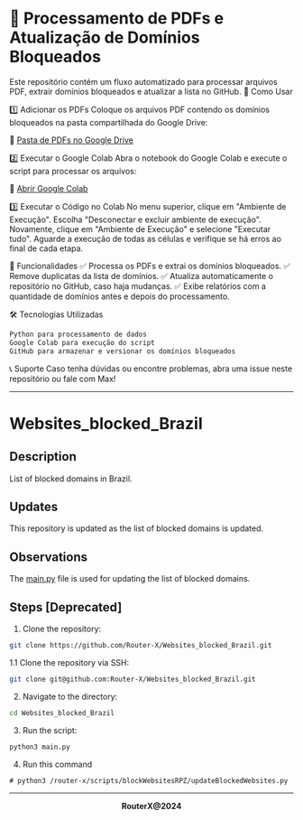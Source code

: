 # 🚀 Processamento de PDFs e Atualização de Domínios Bloqueados
Este repositório contém um fluxo automatizado para processar arquivos PDF, extrair domínios bloqueados e atualizar a lista no GitHub.
📂 Como Usar

1️⃣ Adicionar os PDFs
Coloque os arquivos PDF contendo os domínios bloqueados na pasta compartilhada do Google Drive:

🔗  [Pasta de PDFs no Google Drive](https://drive.google.com/drive/folders/1kUJhm_cG2Macb0MLWUi7pD66cm8YptUk?usp=drive_link) 

2️⃣ Executar o Google Colab
Abra o notebook do Google Colab e execute o script para processar os arquivos:

🔗 [Abrir Google Colab](https://colab.research.google.com/drive/1W6MpJYoxu5FW7SVGPQuWGei4QcXBf0A0?usp=drive_link) 

3️⃣ Executar o Código no Colab
No menu superior, clique em "Ambiente de Execução".
Escolha "Desconectar e excluir ambiente de execução".
Novamente, clique em "Ambiente de Execução" e selecione "Executar tudo".
Aguarde a execução de todas as células e verifique se há erros ao final de cada etapa.

📌 Funcionalidades
✅ Processa os PDFs e extrai os domínios bloqueados.
✅ Remove duplicatas da lista de domínios.
✅ Atualiza automaticamente o repositório no GitHub, caso haja mudanças.
✅ Exibe relatórios com a quantidade de domínios antes e depois do processamento.

🛠 Tecnologias Utilizadas
```bash
Python para processamento de dados
Google Colab para execução do script
GitHub para armazenar e versionar os domínios bloqueados
```

📞 Suporte
Caso tenha dúvidas ou encontre problemas, abra uma issue neste repositório ou fale com Max!

---

# Websites_blocked_Brazil

## Description

List of blocked domains in Brazil.

## Updates

This repository is updated as the list of blocked domains is updated.

## Observations

The [main.py](https://github.com/Router-X/Websites_blocked_Brazil/blob/main/main.py) file is used for updating the list of blocked domains.

## Steps [Deprecated]

1. Clone the repository: 
```bash
git clone https://github.com/Router-X/Websites_blocked_Brazil.git
```
1.1 Clone the repository via SSH: 
```bash
git clone git@github.com:Router-X/Websites_blocked_Brazil.git
```
2. Navigate to the directory: 
```bash
cd Websites_blocked_Brazil
```
3. Run the script: 
```bash
python3 main.py
```
4. Run this command
```
# python3 /router-x/scripts/blockWebsitesRPZ/updateBlockedWebsites.py
```

---

<div align='center'><b>RouterX@2024</b></div>
